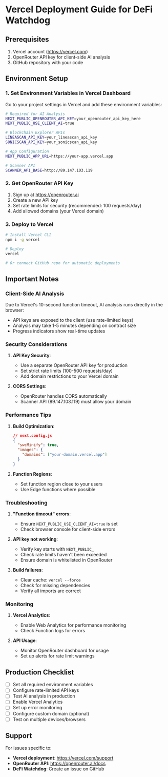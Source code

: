# Vercel Deployment Guide for DeFi Watchdog

## Prerequisites

1. Vercel account (https://vercel.com)
2. OpenRouter API key for client-side AI analysis
3. GitHub repository with your code

## Environment Setup

### 1. Set Environment Variables in Vercel Dashboard

Go to your project settings in Vercel and add these environment variables:

```bash
# Required for AI Analysis
NEXT_PUBLIC_OPENROUTER_API_KEY=your_openrouter_api_key_here
NEXT_PUBLIC_USE_CLIENT_AI=true

# Blockchain Explorer APIs
LINEASCAN_API_KEY=your_lineascan_api_key
SONICSCAN_API_KEY=your_sonicscan_api_key

# App Configuration
NEXT_PUBLIC_APP_URL=https://your-app.vercel.app

# Scanner API
SCANNER_API_BASE=http://89.147.103.119
```

### 2. Get OpenRouter API Key

1. Sign up at https://openrouter.ai
2. Create a new API key
3. Set rate limits for security (recommended: 100 requests/day)
4. Add allowed domains (your Vercel domain)

### 3. Deploy to Vercel

```bash
# Install Vercel CLI
npm i -g vercel

# Deploy
vercel

# Or connect GitHub repo for automatic deployments
```

## Important Notes

### Client-Side AI Analysis

Due to Vercel's 10-second function timeout, AI analysis runs directly in the browser:
- API keys are exposed to the client (use rate-limited keys)
- Analysis may take 1-5 minutes depending on contract size
- Progress indicators show real-time updates

### Security Considerations

1. **API Key Security**:
   - Use a separate OpenRouter API key for production
   - Set strict rate limits (100-500 requests/day)
   - Add domain restrictions to your Vercel domain

2. **CORS Settings**:
   - OpenRouter handles CORS automatically
   - Scanner API (89.147.103.119) must allow your domain

### Performance Tips

1. **Build Optimization**:
   ```json
   // next.config.js
   {
     "swcMinify": true,
     "images": {
       "domains": ["your-domain.vercel.app"]
     }
   }
   ```

2. **Function Regions**:
   - Set function region close to your users
   - Use Edge functions where possible

### Troubleshooting

1. **"Function timeout" errors**:
   - Ensure `NEXT_PUBLIC_USE_CLIENT_AI=true` is set
   - Check browser console for client-side errors

2. **API key not working**:
   - Verify key starts with `NEXT_PUBLIC_`
   - Check rate limits haven't been exceeded
   - Ensure domain is whitelisted in OpenRouter

3. **Build failures**:
   - Clear cache: `vercel --force`
   - Check for missing dependencies
   - Verify all imports are correct

### Monitoring

1. **Vercel Analytics**:
   - Enable Web Analytics for performance monitoring
   - Check Function logs for errors

2. **API Usage**:
   - Monitor OpenRouter dashboard for usage
   - Set up alerts for rate limit warnings

## Production Checklist

- [ ] Set all required environment variables
- [ ] Configure rate-limited API keys
- [ ] Test AI analysis in production
- [ ] Enable Vercel Analytics
- [ ] Set up error monitoring
- [ ] Configure custom domain (optional)
- [ ] Test on multiple devices/browsers

## Support

For issues specific to:
- **Vercel deployment**: https://vercel.com/support
- **OpenRouter API**: https://openrouter.ai/docs
- **DeFi Watchdog**: Create an issue on GitHub
